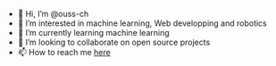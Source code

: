 - 👋 Hi, I’m @ouss-ch
- 👀 I’m interested in machine learning, Web developping and robotics
- 🌱 I’m currently learning machine learning
- 💞️ I’m looking to collaborate on open source projects
- 📫 How to reach me [here](https://www.linkedin.com/in/oussama-chayeb-785b57207/)

<!---
ouss-ch/ouss-ch is a ✨ special ✨ repository because its `README.md` (this file) appears on your GitHub profile.
You can click the Preview link to take a look at your changes.
--->
